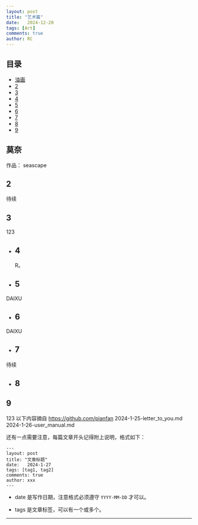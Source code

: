 ```yaml
---
layout: post
title: "艺术篇"
date:   2024-12-20
tags: [Art]
comments: true
author: RC
---
```


<!-- more -->

## 目录

- [油画](#)
- [2](#2)
- [3](#3)
- [4](#4)
- [5](#5)
- [6](#6)
- [7](#7)
- [8](#8)
- [9](#9)

## 莫奈
作品： seascape



## 2

待续

## 3

123

- ## 4

  R。

- ## 5

DAIXU

- ## 6

DAIXU

- ## 7

待续

- ## 8

   

## 9

123
以下内容摘自 https://github.com/pianfan
    2024-1-25-letter_to_you.md
    2024-1-26-user_manual.md

还有一点需要注意，每篇文章开头记得附上说明，格式如下：

    ---
    layout: post
    title: "文章标题"
    date:   2024-1-27
    tags: [tag1, tag2]
    comments: true
    author: xxx
    ---

- date 是写作日期，注意格式必须遵守 `YYYY-MM-DD` 才可以。

- tags 是文章标签，可以有一个或多个。

---
